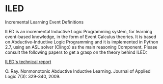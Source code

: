 # ILED
Incremental Learning Event Definitions


ILED is an incremental Inductive Logic Programming system, for learning event-based knowledge, in the form of Event Calculus theories.
It is based on Abductive-Inductive Logic Programming and it is implemented in Python 2.7, using an ASL solver (Clingo) as the main 
reasoning Component. Please consult the following papers to get a grasp on the theory behind ILED:

[ILED's technical report](http://arxiv.org/pdf/1402.5988v2.pdf)

O. Ray. Nonmonotonic Abductive Inductive Learning. Journal of Applied Logic 7(3): 329-340, 2009.

